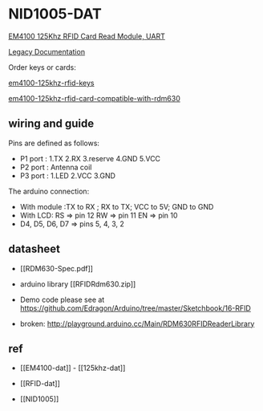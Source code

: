 
# NID1005-DAT


[EM4100 125Khz RFID Card Read Module, UART](https://www.electrodragon.com/product/125khz-em4100-rfid-card-read-module-rdm630-uart-output-arduino-shield/)

[Legacy Documentation](https://w.electrodragon.com/w/RDM6300)


Order keys or cards: 

[em4100-125khz-rfid-keys](https://www.electrodragon.com/product/em4100-125khz-rfid-keys/)



[em4100-125khz-rfid-card-compatible-with-rdm630](https://www.electrodragon.com/product/em4100-125khz-rfid-card-compatible-with-rdm630/)

## wiring and guide 

Pins are defined as follows:

* P1 port : 1.TX 2.RX 3.reserve 4.GND 5.VCC<br />
* P2 port : Antenna coil<br />
* P3 port : 1.LED 2.VCC 3.GND<br />
 
The arduino connection:<br />

* With module :TX to RX ; RX to TX; VCC to 5V; GND to GND<br />
* With LCD: RS => pin 12   RW => pin 11  EN => pin 10<br />
* D4, D5, D6, D7 => pins 5, 4, 3, 2<br />



## datasheet 

- [[RDM630-Spec.pdf]]
- arduino library [[RFIDRdm630.zip]]
- Demo code please see at https://github.com/Edragon/Arduino/tree/master/Sketchbook/16-RFID

- broken: http://playground.arduino.cc/Main/RDM630RFIDReaderLibrary



## ref 

- [[EM4100-dat]] - [[125khz-dat]]

- [[RFID-dat]]

- [[NID1005]]